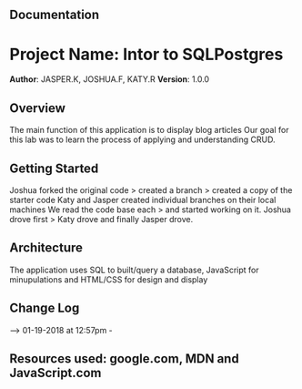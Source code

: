 ## Documentation


# Project Name: Intor to SQLPostgres

**Author**: JASPER.K, JOSHUA.F, KATY.R
**Version**: 1.0.0 

## Overview
The main function of this application is to display blog articles 
Our goal for this lab was to learn the process of applying and understanding CRUD.

## Getting Started
<!-- What are the steps that a user must take in order to build this app on their own machine and get it running? -->
Joshua forked the original code > created a branch > created a copy of the starter code
Katy and Jasper created individual branches on their local machines
We read the code base each > and started working on it.
Joshua drove first > Katy drove and finally Jasper drove. 

## Architecture
<!-- Provide a detailed description of the application design. What technologies (languages, libraries, etc) you're using, and any other relevant design information. -->
The application uses SQL to built/query a database, JavaScript for minupulations and HTML/CSS for design and display 

## Change Log
<!-- Use this are to document the iterative changes made to your application as each feature is successfully implemented. Use time stamps. Here's an examples:
01-01-2001 4:59pm - Application now has a fully-functional express server, with GET and POST routes for the book resource.
## Credits and Collaborations
<!-- Give credit (and a link) to other people or resources that helped you build this application. -->
-->
01-19-2018 at 12:57pm - 
## Resources used: google.com, MDN and JavaScript.com
```
